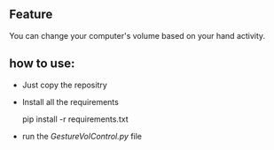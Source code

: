 ## Feature
You can change your computer's volume based on your hand activity.

## how to use:

* Just copy the repositry

* Install all the requirements
  
  pip install -r requirements.txt
  
* run the *GestureVolControl.py* file
